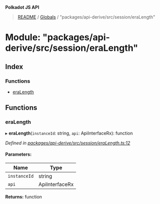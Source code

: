 **Polkadot JS API**

> [README](../README.md) / [Globals](../globals.md) / "packages/api-derive/src/session/eraLength"

# Module: "packages/api-derive/src/session/eraLength"

## Index

### Functions

* [eraLength](_packages_api_derive_src_session_eralength_.md#eralength)

## Functions

### eraLength

▸ **eraLength**(`instanceId`: string, `api`: ApiInterfaceRx): function

*Defined in [packages/api-derive/src/session/eraLength.ts:12](https://github.com/polkadot-js/api/blob/19d6165bd/packages/api-derive/src/session/eraLength.ts#L12)*

#### Parameters:

Name | Type |
------ | ------ |
`instanceId` | string |
`api` | ApiInterfaceRx |

**Returns:** function

